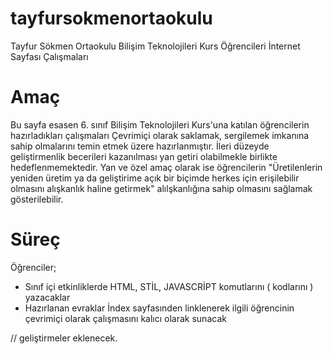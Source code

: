 # tayfursokmenortaokulu
Tayfur Sökmen Ortaokulu Bilişim Teknolojileri Kurs Öğrencileri İnternet Sayfası Çalışmaları

# Amaç
Bu sayfa esasen 6. sınıf Bilişim Teknolojileri Kurs'una katılan öğrencilerin hazırladıkları çalışmaları Çevrimiçi olarak saklamak, sergilemek imkanına sahip olmalarını temin etmek üzere hazırlanmıştır. İleri düzeyde geliştirmenlik becerileri kazanılması yan getiri olabilmekle birlikte hedeflenmemektedir. Yan ve özel amaç olarak ise öğrencilerin "Üretilenlerin yeniden üretim ya da geliştirime açık bir biçimde herkes için erişilebilir olmasını alışkanlık haline getirmek" alılşkanlığına sahip olmasını sağlamak gösterilebilir.

# Süreç
Öğrenciler;
* Sınıf içi etkinliklerde HTML, STİL, JAVASCRİPT komutlarını ( kodlarını ) yazacaklar
* Hazırlanan evraklar İndex sayfasınden linklenerek ilgili öğrencinin çevrimiçi olarak çalışmasını kalıcı olarak sunacak

// geliştirmeler eklenecek.
